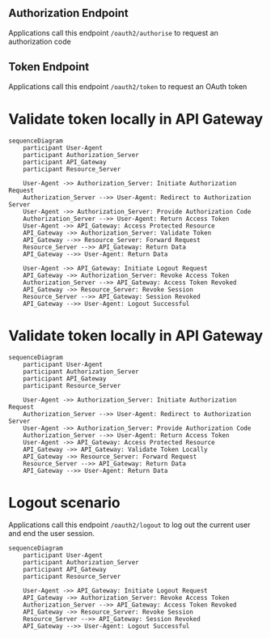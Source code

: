 

## Authorization Endpoint
Applications call this endpoint <code>/oauth2/authorise</code> to request an authorization code



## Token Endpoint
Applications call this endpoint <code>/oauth2/token</code> to request an OAuth token


# Validate token locally in API Gateway
```mermaid
sequenceDiagram
    participant User-Agent
    participant Authorization_Server
    participant API_Gateway
    participant Resource_Server

    User-Agent ->> Authorization_Server: Initiate Authorization Request
    Authorization_Server -->> User-Agent: Redirect to Authorization Server
    User-Agent ->> Authorization_Server: Provide Authorization Code
    Authorization_Server -->> User-Agent: Return Access Token
    User-Agent ->> API_Gateway: Access Protected Resource
    API_Gateway ->> Authorization_Server: Validate Token
    API_Gateway -->> Resource_Server: Forward Request
    Resource_Server -->> API_Gateway: Return Data
    API_Gateway -->> User-Agent: Return Data

    User-Agent ->> API_Gateway: Initiate Logout Request
    API_Gateway ->> Authorization_Server: Revoke Access Token
    Authorization_Server -->> API_Gateway: Access Token Revoked
    API_Gateway ->> Resource_Server: Revoke Session
    Resource_Server -->> API_Gateway: Session Revoked
    API_Gateway -->> User-Agent: Logout Successful
```

# Validate token locally in API Gateway
```mermaid
sequenceDiagram
    participant User-Agent
    participant Authorization_Server
    participant API_Gateway
    participant Resource_Server

    User-Agent ->> Authorization_Server: Initiate Authorization Request
    Authorization_Server -->> User-Agent: Redirect to Authorization Server
    User-Agent ->> Authorization_Server: Provide Authorization Code
    Authorization_Server -->> User-Agent: Return Access Token
    User-Agent ->> API_Gateway: Access Protected Resource
    API_Gateway ->> API_Gateway: Validate Token Locally
    API_Gateway ->> Resource_Server: Forward Request
    Resource_Server -->> API_Gateway: Return Data
    API_Gateway -->> User-Agent: Return Data
```

# Logout scenario
Applications call this endpoint <code>/oauth2/logout</code> to log out the current user and end the user session.

```mermaid
sequenceDiagram
    participant User-Agent
    participant Authorization_Server
    participant API_Gateway
    participant Resource_Server

    User-Agent ->> API_Gateway: Initiate Logout Request
    API_Gateway ->> Authorization_Server: Revoke Access Token
    Authorization_Server -->> API_Gateway: Access Token Revoked
    API_Gateway ->> Resource_Server: Revoke Session
    Resource_Server -->> API_Gateway: Session Revoked
    API_Gateway -->> User-Agent: Logout Successful
```

